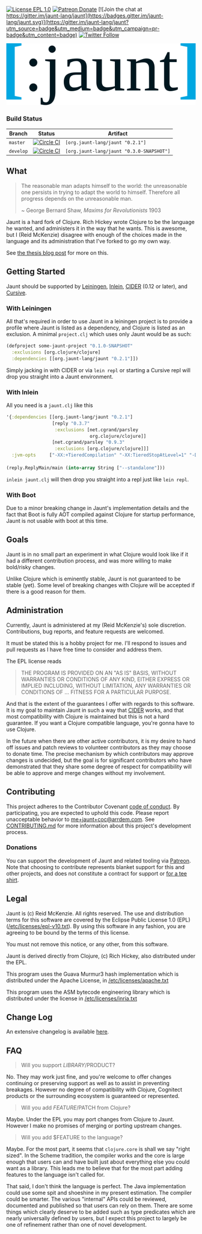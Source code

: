 [![License EPL 1.0](https://img.shields.io/badge/license-EPL_1-green.svg)](https://www.eclipse.org/legal/epl-v10.html)
[![Patreon Donate](https://img.shields.io/badge/patreon-donate-yellow.svg)](https://patreon.com/arrdem)
[![Join the chat at https://gitter.im/jaunt-lang/jaunt](https://badges.gitter.im/jaunt-lang/jaunt.svg)](https://gitter.im/jaunt-lang/jaunt?utm_source=badge&utm_medium=badge&utm_campaign=pr-badge&utm_content=badge)
[![Twitter Follow](https://img.shields.io/twitter/follow/jauntlang.svg?style=social)](https://twitter.com/jauntlang)

<p align="center">
  <img src="etc/img/gh-banner.png" alt="Jaunt logo" />
</p>

### Build Status

Branch | Status | Artifact
----------|--------|--------
`master` | [![Circle CI](https://circleci.com/gh/jaunt-lang/jaunt/tree/master.svg?style=svg)](https://circleci.com/gh/jaunt-lang/jaunt/tree/master) | `[org.jaunt-lang/jaunt "0.2.1"]`
`develop` | [![Circle CI](https://circleci.com/gh/jaunt-lang/jaunt/tree/develop.svg?style=svg)](https://circleci.com/gh/jaunt-lang/jaunt/tree/develop) | `[org.jaunt-lang/jaunt "0.3.0-SNAPSHOT"]`

## What

> The reasonable man adapts himself to the world: the unreasonable one
> persists in trying to adapt the world to himself. Therefore all
> progress depends on the unreasonable man.
>
> ~ George Bernard Shaw, _Maxims for Revolutionists_ 1903

Jaunt is a hard fork of Clojure. Rich Hickey wrote Clojure to be the language he wanted, and
administers it in the way that he wants. This is awesome, but I (Reid McKenzie) disagree with enough
of the choices made in the language and its administration that I've forked to go my own way.

See [the thesis blog post](https://www.arrdem.com/2016/02/22/clojarr_-_a_friendly_clojure_fork/) for
more on this.

## Getting Started

Jaunt should be supported by [Leiningen](https://github.com/technomancy/leiningen),
[Inlein](https://github.com/hyPiRion/inlein), [CIDER](https://github.com/clojure-emacs/cider) (0.12
or later), and [Cursive](https://cursive-ide.com/).

### With Leiningen

All that's required in order to use Jaunt in a leiningen project is to provide a profile where
Jaunt is listed as a dependency, and Clojure is listed as an exclusion. A minimal `project.clj`
which uses only Jaunt would be as such:

```clojure
(defproject some-jaunt-project "0.1.0-SNAPSHOT"
  :exclusions [org.clojure/clojure]
  :dependencies [[org.jaunt-lang/jaunt "0.2.1"]])
```

Simply jacking in with CIDER or via `lein repl` or starting a Cursive repl will drop you straight
into a Jaunt environment.

### With Inlein

All you need is a `jaunt.clj` like this

```clojure
'{:dependencies [[org.jaunt-lang/jaunt "0.2.1"]
                 [reply "0.3.7"
                  :exclusions [net.cgrand/parsley
                               org.clojure/clojure]]
                 [net.cgrand/parsley "0.9.3"
                  :exclusions [org.clojure/clojure]]]
  :jvm-opts     ["-XX:+TieredCompilation" "-XX:TieredStopAtLevel=1" "-Dfile.encoding=UTF-8"]}

(reply.ReplyMain/main (into-array String ["--standalone"]))
```

`inlein jaunt.clj` will then drop you straight into a repl just like `lein repl`.

### With Boot

Due to a minor breaking change in Jaunt's implementation details and the fact that Boot is fully AOT
compiled against Clojure for startup performance, Jaunt is not usable with boot at this time.

## Goals

Jaunt is in no small part an experiment in what Clojure would look like if it had a different
contribution process, and was more willing to make bold/risky changes.

Unlike Clojure which is eminently stable, Jaunt is not guaranteed to be stable (yet). Some level of
breaking changes with Clojure will be accepted if there is a good reason for them.

## Administration

Currently, Jaunt is administered at my (Reid McKenzie's) sole discretion. Contributions, bug
reports, and feature requests are welcomed.

It must be stated this is a hobby project for me. I'll respond to issues and pull requests as I have
free time to consider and address them.

The EPL license reads

> THE PROGRAM IS PROVIDED ON AN "AS IS" BASIS, WITHOUT WARRANTIES OR CONDITIONS OF ANY KIND, EITHER
> EXPRESS OR IMPLIED INCLUDING, WITHOUT LIMITATION, ANY WARRANTIES OR CONDITIONS OF ... FITNESS FOR
> A PARTICULAR PURPOSE.

And that is the extent of the guarantees I offer with regards to this software. It is my goal to
maintain Jaunt in such a way that [CIDER](https://github.com/clojure-emacs/cider) works, and that
most compatibility with Clojure is maintained but this is not a hard guarantee. If you want a
Clojure compatible language, you're gonna have to use Clojure.

In the future when there are other active contributors, it is my desire to hand off issues and patch
reviews to volunteer contributors as they may choose to donate time. The precise mechanism by which
contributors may approve changes is undecided, but the goal is for significant contributors who have
demonstrated that they share some degree of respect for compatibility will be able to approve and
merge changes without my involvement.

## Contributing

This project adheres to the Contributor Covenant [code of conduct](CODE_OF_CONDUCT.md).  By
participating, you are expected to uphold this code.  Please report unacceptable behavior to
[me+jaunt+coc@arrdem.com](mailto:me+jaunt+coc@arrdem.com). See [CONTRIBUTING.md](CONTRIBUTING.md)
for more information about this project's development process.

### Donations

You can support the development of Jaunt and related tooling via
[Patreon](https://www.patreon.com/arrdem). Note that choosing to contribute represents blanket
support for this and other projects, and does not constitute a contract for support or
[for a tee shirt](https://groups.google.com/forum/#!msg/seajure/GLqhj_2915A/E0crn6zHLi0J).

## Legal

Jaunt is (c) Reid McKenzie. All rights reserved. The use and distribution terms for this software
are covered by the Eclipse Public License 1.0 (EPL)
([/etc/licenses/epl-v10.txt](etc/licenses/epl-v10.txt)). By using this software in any fashion, you are
agreeing to be bound by the terms of this license.

You must not remove this notice, or any other, from this software.

Jaunt is derived directly from Clojure, (c) Rich Hickey, also distributed under the EPL.

This program uses the Guava Murmur3 hash implementation which is distributed under the Apache
License, in [/etc/licenses/apache.txt](etc/licenses/apache.txt)

This program uses the ASM bytecode engineering library which is distributed under the license in
[/etc/licenses/inria.txt](etc/licenses/inria.txt)

## Change Log

An extensive changelog is available [here](CHANGELOG.md).

## FAQ

> Will you support $LIBRARY/$PRODUCT?

No. They may work just fine, and you're welcome to offer changes continuing or preserving support as
well as to assist in preventing breakages. However no degree of compatibility with Clojure, Cognitect
products or the surrounding ecosystem is guaranteed or represented.

> Will you add $FEATURE/$PATCH from Clojure?

Maybe. Under the EPL you may port changes from Clojure to Jaunt. However I make no promises of
merging or porting upstream changes.

> Will you add $FEATURE to the language?

Maybe. For the most part, it seems that `clojure.core` is shall we say "right sized". In the Scheme
tradition, the compiler works and the core is large enough that users can and have built just about
everything else you could want as a library. This leads me to believe that for the most part adding
features to the language isn't called for.

That said, I don't think the language is perfect. The Java implementation could use some spit and
shoeshine in my present estimation. The compiler could be smarter. The various "internal" APIs could
be reviewed, documented and published so that users can rely on them. There are some things which
clearly deserve to be added such as type predicates which are nearly universally defined by users,
but I expect this project to largely be one of refinement rather than one of novel development.
